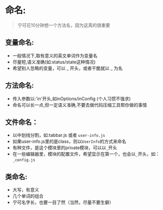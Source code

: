 # 命名:
> 宁可花10分钟想一个方法名，因为这真的很重要

## 变量命名:
+ 一般情况下,取有意义的英文单词作为变量名
+ 尽量短,语义准确(如:status/state这种情况)
+ 希望别人忽略的变量，可以 _ 开头，或者干脆就以 _ 为名

## 方法命名:
+ 传入参数以:'in'开头,如inOptions/inConfig (个人习惯不强求)
+ 命名可以长一点,但一定语义准确,不要去做代码压缩工具帮你做的事情

## 文件命名：
+ 以中划线分割，如:tabbar.js 或者 `user-info.js`
+ 如果user-info.js里的是class，则以`UserInfo`的方式来命名
+ 有种文件，是这个模块里的private模块，可以以`_`开头
+ 在一些编辑器里，模块的配置文件，希望显示在第一个，也会以`_`开头，如：`_config.js`

## 类命名:
+ 大写，有意义
+ 几个单词的组合
+ 宁可名字长，也要一目了然（当然，尽量不要生僻）
